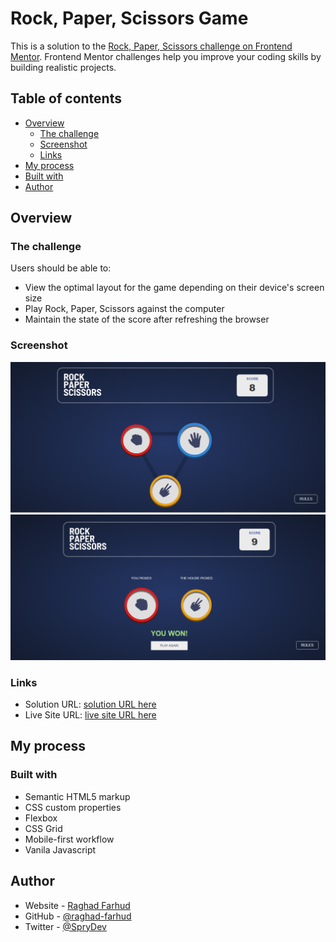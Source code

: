 # Rock, Paper, Scissors Game

This is a solution to the [Rock, Paper, Scissors challenge on Frontend Mentor](https://www.frontendmentor.io/challenges/rock-paper-scissors-game-pTgwgvgH). Frontend Mentor challenges help you improve your coding skills by building realistic projects. 

## Table of contents

- [Overview](#overview)
  - [The challenge](#the-challenge)
  - [Screenshot](#screenshot)
  - [Links](#links)
- [My process](#my-process)
- [Built with](#built-with)
- [Author](#author)


## Overview

### The challenge

Users should be able to:

- View the optimal layout for the game depending on their device's screen size
- Play Rock, Paper, Scissors against the computer
- Maintain the state of the score after refreshing the browser

### Screenshot

![](./screenshot.png)
![](./screenshot1.png)


### Links

- Solution URL: [solution URL here](https://www.frontendmentor.io/solutions/rock-paper-scissors-game-GUv2NnOIaO)
- Live Site URL: [live site URL here](https://rps-game-sprydev.netlify.app/)

## My process

### Built with

- Semantic HTML5 markup
- CSS custom properties
- Flexbox
- CSS Grid
- Mobile-first workflow
- Vanila Javascript



## Author

- Website - [Raghad Farhud](https://sprydev.web.app/)
- GitHub - [@raghad-farhud](https://github.com/raghad-farhud)
- Twitter - [@SpryDev](https://www.twitter.com/SpryDev)
